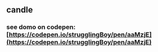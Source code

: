 ## candle
### see domo on codepen: [https://codepen.io/strugglingBoy/pen/aaMzjE](https://codepen.io/strugglingBoy/pen/aaMzjE)
